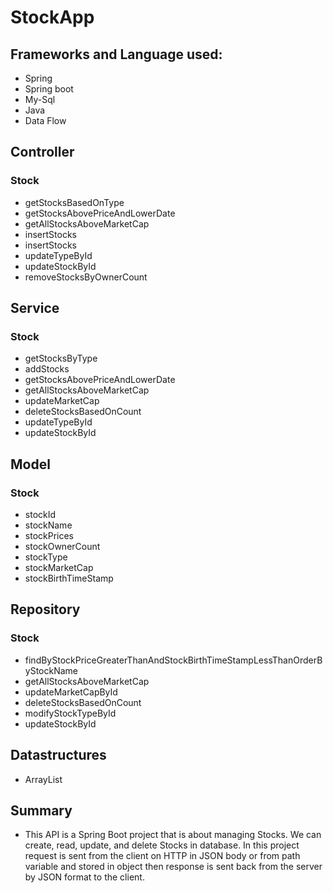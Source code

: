 # StockApp

## Frameworks and Language used:
* Spring
* Spring boot
* My-Sql
* Java
* Data Flow
## Controller
### Stock

* getStocksBasedOnType
* getStocksAbovePriceAndLowerDate
* getAllStocksAboveMarketCap
* insertStocks
* insertStocks
* updateTypeById
* updateStockById
* removeStocksByOwnerCount
## Service
### Stock

* getStocksByType
* addStocks
* getStocksAbovePriceAndLowerDate
* getAllStocksAboveMarketCap
* updateMarketCap
* deleteStocksBasedOnCount
* updateTypeById
* updateStockById
## Model
### Stock

* stockId
* stockName
* stockPrices
* stockOwnerCount
* stockType
* stockMarketCap
* stockBirthTimeStamp
## Repository
### Stock

* findByStockPriceGreaterThanAndStockBirthTimeStampLessThanOrderByStockName
* getAllStocksAboveMarketCap
* updateMarketCapById
* deleteStocksBasedOnCount
* modifyStockTypeById
* updateStockById

## Datastructures
* ArrayList

## Summary

* This API is a Spring Boot project that is about managing Stocks. We can create, read, update, and delete Stocks in database. In this project request is sent from the client on HTTP in JSON body or from path variable and stored in object then response is sent back from the server by JSON format to the client.
